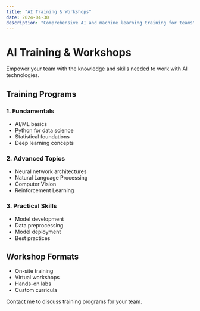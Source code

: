```yaml
---
title: "AI Training & Workshops"
date: 2024-04-30
description: "Comprehensive AI and machine learning training for teams"
---
```


# AI Training & Workshops

Empower your team with the knowledge and skills needed to work with AI technologies.

## Training Programs

### 1. Fundamentals
- AI/ML basics
- Python for data science
- Statistical foundations
- Deep learning concepts

### 2. Advanced Topics
- Neural network architectures
- Natural Language Processing
- Computer Vision
- Reinforcement Learning

### 3. Practical Skills
- Model development
- Data preprocessing
- Model deployment
- Best practices

## Workshop Formats

- On-site training
- Virtual workshops
- Hands-on labs
- Custom curricula

Contact me to discuss training programs for your team. 